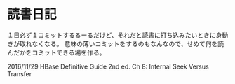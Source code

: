 # 読書日記

１日必ず１コミットするるーるだけど、それだと読書に打ち込みたいときに身動きが取れなくなる。
意味の薄いコミットをするのもなんなので、せめて何を読んだかをコミットできる場を作る。


2016/11/29
HBase Definitive Guide 2nd ed.
Ch 8: Internal
Seek Versus Transfer
